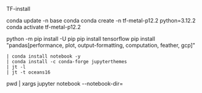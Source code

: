 TF-install

conda update -n base conda
conda create -n tf-metal-p12.2 python=3.12.2
conda activate tf-metal-p12.2


python -m pip install -U pip
pip install tensorflow
pip install "pandas[performance, plot, output-formatting, computation, feather, gcp]"


	| conda install notebook -y
	| conda install -c conda-forge jupyterthemes
	| jt -l
	| jt -t oceans16

pwd | xargs jupyter notebook --notebook-dir=


